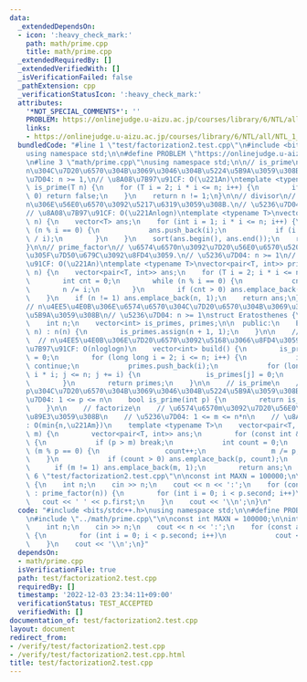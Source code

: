 ```yaml
---
data:
  _extendedDependsOn:
  - icon: ':heavy_check_mark:'
    path: math/prime.cpp
    title: math/prime.cpp
  _extendedRequiredBy: []
  _extendedVerifiedWith: []
  _isVerificationFailed: false
  _pathExtension: cpp
  _verificationStatusIcon: ':heavy_check_mark:'
  attributes:
    '*NOT_SPECIAL_COMMENTS*': ''
    PROBLEM: https://onlinejudge.u-aizu.ac.jp/courses/library/6/NTL/all/NTL_1_A
    links:
    - https://onlinejudge.u-aizu.ac.jp/courses/library/6/NTL/all/NTL_1_A
  bundledCode: "#line 1 \"test/factorization2.test.cpp\"\n#include <bits/stdc++.h>\n\
    using namespace std;\n\n#define PROBLEM \"https://onlinejudge.u-aizu.ac.jp/courses/library/6/NTL/all/NTL_1_A\"\
    \n#line 3 \"math/prime.cpp\"\nusing namespace std;\n\n// is_prime\n// \u6574\u6570\
    n\u304C\u7D20\u6570\u304B\u3069\u3046\u304B\u5224\u5B9A\u3059\u308B.\n// \u5236\
    \u7D04: n >= 1,\n// \u8A08\u7B97\u91CF: O(\u221An)\ntemplate <typename T>\nbool\
    \ is_prime(T n) {\n    for (T i = 2; i * i <= n; i++) {\n        if (n % i ==\
    \ 0) return false;\n    }\n    return n != 1;\n}\n\n// divisor\n// \u6574\u6570\
    n\u306E\u56E0\u6570\u3092\u5217\u6319\u3059\u308B.\n// \u5236\u7D04: n >= 1\n\
    // \u8A08\u7B97\u91CF: O(\u221Anlogn)\ntemplate <typename T>\nvector<T> divisor(T\
    \ n) {\n    vector<T> ans;\n    for (int i = 1; i * i <= n; i++) {\n        if\
    \ (n % i == 0) {\n            ans.push_back(i);\n            if (i != n / i) ans.push_back(n\
    \ / i);\n        }\n    }\n    sort(ans.begin(), ans.end());\n    return ans;\n\
    }\n\n// prime_factor\n// \u6574\u6570n\u3092\u7D20\u56E0\u6570\u5206\u89E3\u3057\
    \u305F\u7D50\u679C\u3092\u8FD4\u3059.\n// \u5236\u7D04: n >= 1\n// \u8A08\u7B97\
    \u91CF: O(\u221An)\ntemplate <typename T>\nvector<pair<T, int>> prime_factor(T\
    \ n) {\n    vector<pair<T, int>> ans;\n    for (T i = 2; i * i <= n; i++) {\n\
    \        int cnt = 0;\n        while (n % i == 0) {\n            cnt++;\n    \
    \        n /= i;\n        }\n        if (cnt > 0) ans.emplace_back(i, cnt);\n\
    \    }\n    if (n != 1) ans.emplace_back(n, 1);\n    return ans;\n}\n\n// Eratosthenes\n\
    // n\u4EE5\u4E0B\u306E\u6574\u6570\u304C\u7D20\u6570\u304B\u3069\u3046\u304B\u5224\
    \u5B9A\u3059\u308B\n// \u5236\u7D04: n >= 1\nstruct Eratosthenes {\n\n  private:\n\
    \    int n;\n    vector<int> is_primes, primes;\n\n  public:\n    Eratosthenes(int\
    \ n) : n(n) {\n        is_primes.assign(n + 1, 1);\n    }\n\n    // build\n  \
    \  // n\u4EE5\u4E0B\u306E\u7D20\u6570\u3092\u5168\u3066\u8FD4\u3059\n    // \u8A08\
    \u7B97\u91CF: O(nloglogn)\n    vector<int> build() {\n        is_primes[0] = is_primes[1]\
    \ = 0;\n        for (long long i = 2; i <= n; i++) {\n            if (!is_primes[i])\
    \ continue;\n            primes.push_back(i);\n            for (long long j =\
    \ i * i; j <= n; j += i) {\n                is_primes[j] = 0;\n            }\n\
    \        }\n        return primes;\n    }\n\n    // is_prime\n    // \u6574\u6570\
    p\u304C\u7D20\u6570\u304B\u3069\u3046\u304B\u5224\u5B9A\u3059\u308B\n    // \u5236\
    \u7D04: 1 <= p <= n\n    bool is_prime(int p) {\n        return is_primes[p];\n\
    \    }\n\n    // factorize\n    // \u6574\u6570m\u3092\u7D20\u56E0\u6570\u5206\
    \u89E3\u3059\u308B\n    // \u5236\u7D04: 1 <= m <= n*n\n    // \u8A08\u7B97\u91CF\
    : O(min{n,\u221Am})\n    template <typename T>\n    vector<pair<T, int>> factorize(T\
    \ m) {\n        vector<pair<T, int>> ans;\n        for (const int &p : primes)\
    \ {\n            if (p > m) break;\n            int count = 0;\n            while\
    \ (m % p == 0) {\n                count++;\n                m /= p;\n        \
    \    }\n            if (count > 0) ans.emplace_back(p, count);\n        }\n  \
    \      if (m != 1) ans.emplace_back(m, 1);\n        return ans;\n    }\n};\n#line\
    \ 6 \"test/factorization2.test.cpp\"\n\nconst int MAXN = 100000;\n\nint main()\
    \ {\n    int n;\n    cin >> n;\n    cout << n << ':';\n    for (const auto &p\
    \ : prime_factor(n)) {\n        for (int i = 0; i < p.second; i++)\n         \
    \   cout << ' ' << p.first;\n    }\n    cout << '\\n';\n}\n"
  code: "#include <bits/stdc++.h>\nusing namespace std;\n\n#define PROBLEM \"https://onlinejudge.u-aizu.ac.jp/courses/library/6/NTL/all/NTL_1_A\"\
    \n#include \"../math/prime.cpp\"\n\nconst int MAXN = 100000;\n\nint main() {\n\
    \    int n;\n    cin >> n;\n    cout << n << ':';\n    for (const auto &p : prime_factor(n))\
    \ {\n        for (int i = 0; i < p.second; i++)\n            cout << ' ' << p.first;\n\
    \    }\n    cout << '\\n';\n}"
  dependsOn:
  - math/prime.cpp
  isVerificationFile: true
  path: test/factorization2.test.cpp
  requiredBy: []
  timestamp: '2022-12-03 23:34:11+09:00'
  verificationStatus: TEST_ACCEPTED
  verifiedWith: []
documentation_of: test/factorization2.test.cpp
layout: document
redirect_from:
- /verify/test/factorization2.test.cpp
- /verify/test/factorization2.test.cpp.html
title: test/factorization2.test.cpp
---
```

